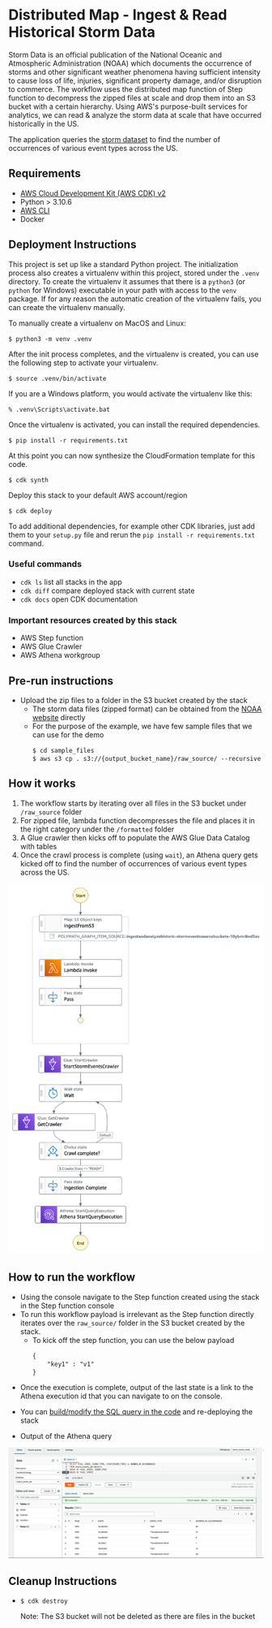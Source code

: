 
# Distributed Map - Ingest & Read Historical Storm Data
Storm Data is an official publication of the National Oceanic and Atmospheric Administration (NOAA) which documents the occurrence of storms and other significant weather phenomena having sufficient intensity to cause loss of life, injuries, 
significant property damage, and/or disruption to commerce. The workflow uses the distributed map function of Step function to decompress the zipped files at scale and drop them into an S3 bucket with a certain hierarchy. 
Using AWS's purpose-built services for analytics, we can read & analyze the storm data at scale that have occurred historically in the US. 

The application queries the [storm dataset](https://www1.ncdc.noaa.gov/pub/data/swdi/stormevents/csvfiles/) to find the number of occurrences of various event types across the US.

## Requirements

- [AWS Cloud Development Kit (AWS CDK) v2](https://docs.aws.amazon.com/cdk/v2/guide/getting_started.html)
- Python > 3.10.6
- [AWS CLI](https://docs.aws.amazon.com/cli/latest/userguide/cli-chap-getting-started.html)
- Docker


## Deployment Instructions

This project is set up like a standard Python project.  The initialization
process also creates a virtualenv within this project, stored under the `.venv`
directory.  To create the virtualenv it assumes that there is a `python3`
(or `python` for Windows) executable in your path with access to the `venv`
package. If for any reason the automatic creation of the virtualenv fails,
you can create the virtualenv manually.

To manually create a virtualenv on MacOS and Linux:

```
$ python3 -m venv .venv
```

After the init process completes, and the virtualenv is created, you can use the following
step to activate your virtualenv.

```
$ source .venv/bin/activate
```

If you are a Windows platform, you would activate the virtualenv like this:

```
% .venv\Scripts\activate.bat
```

Once the virtualenv is activated, you can install the required dependencies.

```
$ pip install -r requirements.txt
```

At this point you can now synthesize the CloudFormation template for this code.

```
$ cdk synth
```

Deploy this stack to your default AWS account/region

```
$ cdk deploy
```

To add additional dependencies, for example other CDK libraries, just add
them to your `setup.py` file and rerun the `pip install -r requirements.txt`
command.

### Useful commands
 * `cdk ls`          list all stacks in the app
 * `cdk diff`        compare deployed stack with current state
 * `cdk docs`        open CDK documentation

### Important resources created by this stack

- AWS Step function
- AWS Glue Crawler
- AWS Athena workgroup 

## Pre-run instructions

- Upload the zip files to a folder in the S3 bucket created by the stack
    - The storm data files (zipped format) can be obtained from the [NOAA website](https://www1.ncdc.noaa.gov/pub/data/swdi/stormevents/csvfiles/) directly
    - For the purpose of the example, we have few sample files that we can use for the demo
        ```
        $ cd sample_files
        $ aws s3 cp . s3://{output_bucket_name}/raw_source/ --recursive
        ``` 

## How it works

1. The workflow starts by iterating over all files in the S3 bucket under `/raw_source` folder
2. For zipped file, lambda function decompresses the file and places it in the right category under the `/formatted` folder
3. A Glue crawler then kicks off to populate the AWS Glue Data Catalog with tables
4. Once the crawl process is complete (using `wait`), an Athena query gets kicked off to find the number of occurrences of various event types across the US.

![image](./resources/stepfunctions_graph.png)

## How to run the workflow

- Using the console navigate to the Step function created using the stack in the Step function console
- To run this workflow payload is irrelevant as the Step function directly iterates over the `raw_source/` folder in the S3 bucket created by the stack.
    - To kick off the step function, you can use the below payload
        ```
        {
            "key1" : "v1"
        }
        ```
- Once the execution is complete, output of the last state is a link to the Athena execution id that you can navigate to on the console.
<Screen shot here>

- You can [build/modify the SQL query in the code](https://github.com/revanthreddy/step-functions-workflows-collection/blob/main/ingest-and-analyze-historical-storm-events/ingest_and_analyze_historical_storm_events/ingestion.py#L17) and re-deploying the stack

- Output of the Athena query

![image](./resources/Athena_query_result.png)

## Cleanup Instructions

- 
    ```
    $ cdk destroy
    ```
  Note: The S3 bucket will not be deleted as there are files in the bucket




